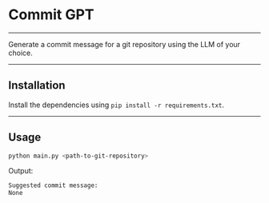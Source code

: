 # Commit GPT

---

Generate a commit message for a git repository using the LLM of your choice.

---

## Installation

Install the dependencies using `pip install -r requirements.txt`.

---

## Usage

```bash
python main.py <path-to-git-repository>
```

Output:

```bash
Suggested commit message:
None
```
